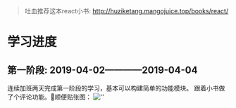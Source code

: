 >吐血推荐这本react小书: http://huziketang.mangojuice.top/books/react/

# 学习进度
## 第一阶段: 2019-04-02————2019-04-04
连续加班两天完成第一阶段的学习，基本可以构建简单的功能模块。
跟着小书做了个评论功能。顺便贴张图：
![''](https://ws3.sinaimg.cn/large/005BYqpggy1g1qhomdufxj30ha0b8dfz.jpg)